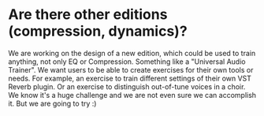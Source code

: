 # Are there other editions \(compression, dynamics\)?

We are working on the design of a new edition, which could be used to train anything, not only EQ or Compression. Something like a "Universal Audio Trainer". We want users to be able to create exercises for their own tools or needs. For example, an exercise to train different settings of their own VST Reverb plugin. Or an exercise to distinguish out-of-tune voices in a choir. We know it's a huge challenge and we are not even sure we can accomplish it. But we are going to try :\)

